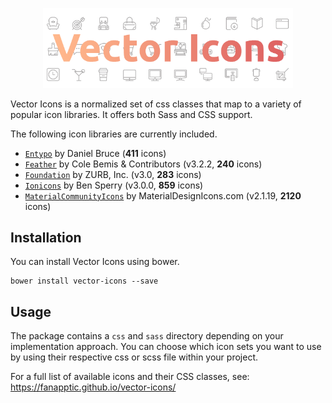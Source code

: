 <p align="center">
  <img alt="Vector Icons" src="https://raw.githubusercontent.com/Fanapptic/vector-icons/master/branding/logo.png" width="400" />
</p>

Vector Icons is a normalized set of css classes that map to a variety of popular icon libraries. It offers both Sass and CSS support.

The following icon libraries are currently included.

* [`Entypo`](http://entypo.com) by Daniel Bruce (**411** icons)
* [`Feather`](http://feathericons.com) by Cole Bemis & Contributors (v3.2.2, **240** icons)
* [`Foundation`](http://zurb.com/playground/foundation-icon-fonts-3) by ZURB, Inc. (v3.0, **283** icons)
* [`Ionicons`](http://ionicframework.com/docs/v2/ionicons/) by Ben Sperry (v3.0.0, **859** icons)
* [`MaterialCommunityIcons`](https://materialdesignicons.com/) by MaterialDesignIcons.com (v2.1.19, **2120** icons)

## Installation

You can install Vector Icons using bower.

```
bower install vector-icons --save
```

## Usage

The package contains a `css` and `sass` directory depending on your implementation approach. You can choose which icon sets you want to use by using their respective css or scss file within your project.

For a full list of available icons and their CSS classes, see: <a href="https://fanapptic.github.io/vector-icons/">https://fanapptic.github.io/vector-icons/</a>
